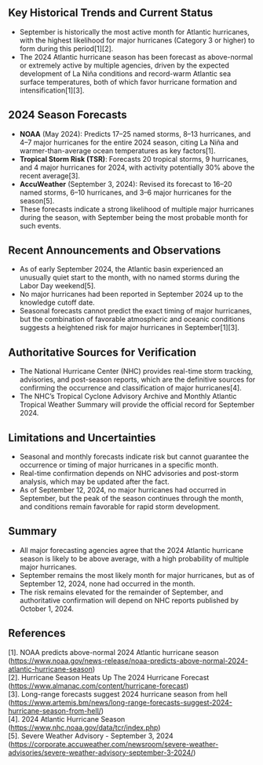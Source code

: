 ## Key Historical Trends and Current Status

- September is historically the most active month for Atlantic hurricanes, with the highest likelihood for major hurricanes (Category 3 or higher) to form during this period[1][2].
- The 2024 Atlantic hurricane season has been forecast as above-normal or extremely active by multiple agencies, driven by the expected development of La Niña conditions and record-warm Atlantic sea surface temperatures, both of which favor hurricane formation and intensification[1][3].

## 2024 Season Forecasts

- **NOAA** (May 2024): Predicts 17–25 named storms, 8–13 hurricanes, and 4–7 major hurricanes for the entire 2024 season, citing La Niña and warmer-than-average ocean temperatures as key factors[1].
- **Tropical Storm Risk (TSR)**: Forecasts 20 tropical storms, 9 hurricanes, and 4 major hurricanes for 2024, with activity potentially 30% above the recent average[3].
- **AccuWeather** (September 3, 2024): Revised its forecast to 16–20 named storms, 6–10 hurricanes, and 3–6 major hurricanes for the season[5].
- These forecasts indicate a strong likelihood of multiple major hurricanes during the season, with September being the most probable month for such events.

## Recent Announcements and Observations

- As of early September 2024, the Atlantic basin experienced an unusually quiet start to the month, with no named storms during the Labor Day weekend[5].
- No major hurricanes had been reported in September 2024 up to the knowledge cutoff date.
- Seasonal forecasts cannot predict the exact timing of major hurricanes, but the combination of favorable atmospheric and oceanic conditions suggests a heightened risk for major hurricanes in September[1][3].

## Authoritative Sources for Verification

- The National Hurricane Center (NHC) provides real-time storm tracking, advisories, and post-season reports, which are the definitive sources for confirming the occurrence and classification of major hurricanes[4].
- The NHC’s Tropical Cyclone Advisory Archive and Monthly Atlantic Tropical Weather Summary will provide the official record for September 2024.

## Limitations and Uncertainties

- Seasonal and monthly forecasts indicate risk but cannot guarantee the occurrence or timing of major hurricanes in a specific month.
- Real-time confirmation depends on NHC advisories and post-storm analysis, which may be updated after the fact.
- As of September 12, 2024, no major hurricanes had occurred in September, but the peak of the season continues through the month, and conditions remain favorable for rapid storm development.

## Summary

- All major forecasting agencies agree that the 2024 Atlantic hurricane season is likely to be above average, with a high probability of multiple major hurricanes.
- September remains the most likely month for major hurricanes, but as of September 12, 2024, none had occurred in the month.
- The risk remains elevated for the remainder of September, and authoritative confirmation will depend on NHC reports published by October 1, 2024.

## References

[1]. NOAA predicts above-normal 2024 Atlantic hurricane season (https://www.noaa.gov/news-release/noaa-predicts-above-normal-2024-atlantic-hurricane-season)  
[2]. Hurricane Season Heats Up The 2024 Hurricane Forecast (https://www.almanac.com/content/hurricane-forecast)  
[3]. Long-range forecasts suggest 2024 hurricane season from hell (https://www.artemis.bm/news/long-range-forecasts-suggest-2024-hurricane-season-from-hell/)  
[4]. 2024 Atlantic Hurricane Season (https://www.nhc.noaa.gov/data/tcr/index.php)  
[5]. Severe Weather Advisory - September 3, 2024 (https://corporate.accuweather.com/newsroom/severe-weather-advisories/severe-weather-advisory-september-3-2024/)